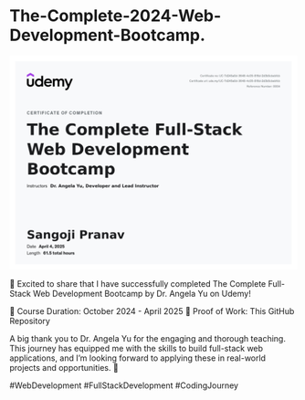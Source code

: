 # The-Complete-2024-Web-Development-Bootcamp.

![](./certificatefullstack.jpg)

🎉 Excited to share that I have successfully completed The Complete Full-Stack Web Development Bootcamp by Dr. Angela Yu on Udemy!

📅 Course Duration: October 2024 - April 2025 📂 Proof of Work: This GitHub Repository

A big thank you to Dr. Angela Yu for the engaging and thorough teaching. This journey has equipped me with the skills to build full-stack web applications, and I’m looking forward to applying these in real-world projects and opportunities. 🚀



#WebDevelopment #FullStackDevelopment #CodingJourney

